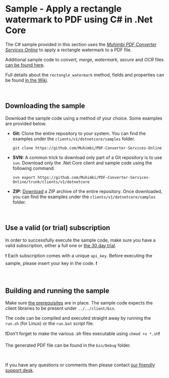 # Sample - Apply a rectangle watermark to PDF using C# in .Net Core

The C# sample provided in this section uses the [*Muhimbi PDF Converter Services Online*](https://github.com/Muhimbi/PDF-Converter-Services-Online) to apply a rectangle watermark to a PDF file. 

Additional sample code to *convert, merge, watermark, secure* and *OCR* files [can be found here](../../).

Full details about the `rectangle_watermark` method, fields and properties can be found [in the Wiki](https://github.com/Muhimbi/PDF-Converter-Services-Online/wiki/API:-rectangle_watermark).

<br>

## Downloading the sample

Download the sample code using a method of your choice. Some examples are provided below.

- **Git:** Clone the entire repository to your system. You can find the examples under the `clients/v1/dotnetcore/samples` folder.<br>
   
     `git clone https://github.com/Muhimbi/PDF-Converter-Services-Online`

- **SVN:** A common trick to download only part of a Git repository  is to use `svn`. Download only the .Net Core client and sample code using the following command.<br>

     `svn export https://github.com/Muhimbi/PDF-Converter-Services-Online/trunk/clients/v1/dotnetcore`

- **ZIP:** [Download](https://github.com/Muhimbi/PDF-Converter-Services-Online/zipball/master/) a ZIP archive of the entire repository. Once downloaded, you can find the examples under the `clients/v1/dotnetcore/samples` folder.

<br>

## Use a valid (or trial) subscription

In order to successfully execute the sample code, make sure you have a valid subscription, either a full one or [the 30 day trial](https://support.muhimbi.com/hc/en-us/articles/115002816048-Getting-started-with-the-PDF-Converter-Services-Online).

:exclamation: Each subscription comes with a unique `api_key`. Before executing the sample, please insert your key in the code. :exclamation:


<br>

## Building and running the sample

Make sure [the prerequisites](https://github.com/Muhimbi/PDF-Converter-Services-Online/tree/master/clients/v1/dotnetcore#prerequisites) are in place. The sample code expects the client libraries to be present under `../../client/bin`.

The code can be compiled and executed straight away by running the `run.sh` (for Linux) or the `run.bat` script file.

:exclamation:Don't forget to make the various .sh files executable using `chmod +x *.sh`:exclamation:

The generated PDF file can be found in the `bin/Debug` folder.

<br>

If you have any questions or comments then please contact [our friendly support desk](http://www.muhimbi-online.com/contact).
